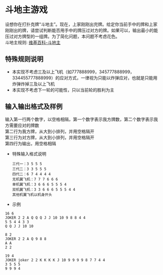 # 斗地主游戏
设想你在打扑克牌“斗地主”。现在，上家刚刚出完牌。给定你当前手中的牌和上家刚刚出的牌，请尝试判断能否用手中的牌压过对方的牌。如果可以，输出最小的能压过对方牌型的一组牌。为了简化问题，本问题不考虑花色。  
斗地主规则: [维基百科-斗地主](https://zh.wikipedia.org/zh-hans/%E9%AC%A5%E5%9C%B0%E4%B8%BB)
## 特殊规则说明
* 本实现不考虑三及以上飞机（如777888999，345777888999，334455777888999）的应对方式，一律视为只能以炸弹应对，也就是只能用炸弹炸掉三及以上飞机
* 本实现不考虑下一轮的可能性，只以当前轮的胜利为主  
## 输入输出格式及样例
输入第一行两个数字，以空格相隔，第一个数字表示我方牌数，第二个数字表示我方需要应对的牌数  
第二行为我方牌，从大到小排列，并用空格隔开  
第三行为对方牌，从大到小排列，并用空格隔开  
第四行为输出，用空格相隔
* 特殊输入格式说明
  ```
  三代一：3 5 5 5  
  三代二：3 3 5 5 5
  四代二：6 7 4 4 4 4
  无机翼飞机：7 7 7 6 6 6
  单机翼飞机：3 6 6 6 5 5 5 4
  双机翼飞机：3 3 6 6 6 5 5 5 4 4
  其他机翼飞机以机身开头
  ```
* 示例
```
16 6
JOKER 2 2 A Q Q Q J J 10 10 9 8 8 4 4
5 5 4 4 3 3
Q Q J J 10 10
```  
```
8 2
JOKER 2 2 A Q 9 8 8
A A
2 2
```
```
19 4
JOKER joker 2 2 K K K K J 10 9 9 9 9 8 7 7 4 4
3 5 5 5
9 9 9 4
```
